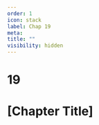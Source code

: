 ```yaml
---
order: 1
icon: stack
label: Chap 19
meta:
title: ""
visibility: hidden
---
```

# 19

# [Chapter Title]